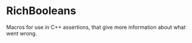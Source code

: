 RichBooleans
============

Macros for use in C++ assertions, that give more information about what went wrong.
